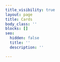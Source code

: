 ```yaml
---
title_visibility: true
layout: page
title: Cards
body_class: ''
blocks: []
seo:
  hidden: false
  title: ''
  description: ''

---
```

